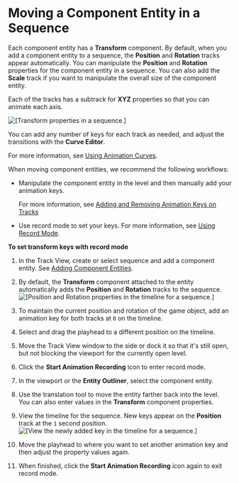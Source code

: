# Moving a Component Entity in a Sequence<a name="cinematics-moving-a-component-entity"></a>

Each component entity has a **Transform** component\. By default, when you add a component entity to a sequence, the **Position** and **Rotation** tracks appear automatically\. You can manipulate the **Position** and **Rotation** properties for the component entity in a sequence\. You can also add the **Scale** track if you want to manipulate the overall size of the component entity\.

 Each of the tracks has a subtrack for **XYZ** properties so that you can animate each axis\.

![\[Transform properties in a sequence.\]](http://docs.aws.amazon.com/lumberyard/latest/userguide/images/cinematics/cinematics-track-view-editor-moving-component-entity-1.png)

You can add any number of keys for each track as needed, and adjust the transitions with the ****Curve Editor****\. 

For more information, see [Using Animation Curves](cinematics-track-view-editor-animation-curves.md)\.

When moving component entities, we recommend the following workflows:
+ Manipulate the component entity in the level and then manually add your animation keys\. 

  For more information, see [Adding and Removing Animation Keys on Tracks](adding-removing-animation-keys-on-tracks.md)
+ Use record mode to set your keys\. For more information, see [Using Record Mode](cinematics-using-record-mode.md)\.

**To set transform keys with record mode**

1. In the Track View, create or select sequence and add a component entity\. See [Adding Component Entities](cinematics-adding-component-entities.md)\.

1. By default, the **Transform** component attached to the entity automatically adds the **Position** and **Rotation** tracks to the sequence\.  
![\[Position and Rotation properties in the timeline for a sequence.\]](http://docs.aws.amazon.com/lumberyard/latest/userguide/images/cinematics/cinematics-track-view-editor-using-record-mode-1.png)

1. To maintain the current position and rotation of the game object, add an animation key for both tracks at `0` on the timeline\.

1. Select and drag the playhead to a different position on the timeline\.

1. Move the Track View window to the side or dock it so that it's still open, but not blocking the viewport for the currently open level\.

1. Click the **Start Animation Recording** icon to enter record mode\.

1. In the viewport or the **Entity Outliner**, select the component entity\.

1. Use the translation tool to move the entity farther back into the level\. You can also enter values in the **Transform** component properties\.

1. View the timeline for the sequence\. New keys appear on the **Position** track at the `1` second position\.  
![\[View the newly added key in the timeline for a sequence.\]](http://docs.aws.amazon.com/lumberyard/latest/userguide/images/cinematics/cinematics-track-view-editor-using-record-mode-3.png)

1. Move the playhead to where you want to set another animation key and then adjust the property values again\.

1. When finished, click the **Start Animation Recording** icon again to exit record mode\.